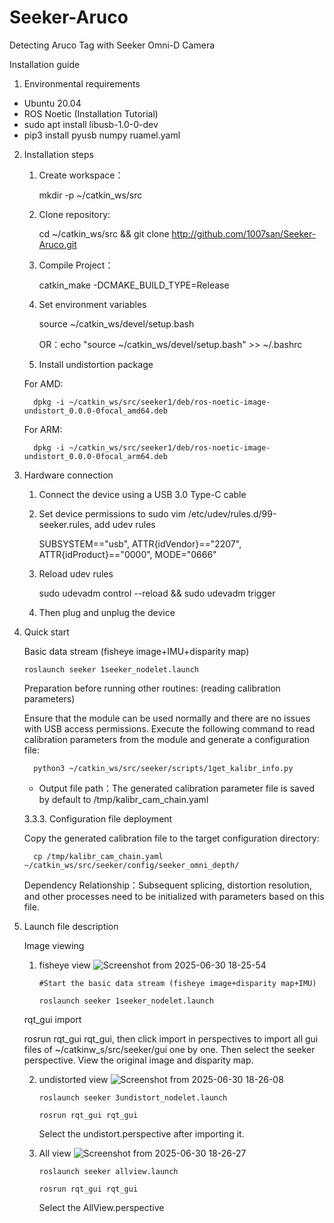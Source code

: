 # Seeker-Aruco
Detecting Aruco Tag with Seeker Omni-D Camera

Installation guide
1.  Environmental requirements

- Ubuntu 20.04
- ROS Noetic (Installation Tutorial)
- sudo apt install libusb-1.0-0-dev
- pip3 install pyusb numpy ruamel.yaml

2.  Installation steps

    1. Create workspace：

          mkdir -p ~/catkin_ws/src

    2. Clone repository:

          cd ~/catkin_ws/src && git clone http://github.com/1007san/Seeker-Aruco.git

    3. Compile Project：

          catkin_make -DCMAKE_BUILD_TYPE=Release

    4. Set environment variables

          source ~/catkin_ws/devel/setup.bash

          OR：echo "source ~/catkin_ws/devel/setup.bash" >> ~/.bashrc

    5. Install undistortion package
  
      For AMD:

          dpkg -i ~/catkin_ws/src/seeker1/deb/ros-noetic-image-undistort_0.0.0-0focal_amd64.deb
    
      For ARM:
    
          dpkg -i ~/catkin_ws/src/seeker1/deb/ros-noetic-image-undistort_0.0.0-0focal_arm64.deb

3.  Hardware connection

      1. Connect the device using a USB 3.0 Type-C cable
      2. Set device permissions to sudo vim /etc/udev/rules.d/99-seeker.rules, add udev rules

          SUBSYSTEM=="usb", ATTR{idVendor}=="2207", ATTR{idProduct}=="0000", MODE="0666"

      3.  ‌Reload udev rules‌

          sudo udevadm control --reload && sudo udevadm trigger

      4.  Then plug and unplug the device
    
4.  Quick start

    Basic data stream (fisheye image+IMU+disparity map)

        roslaunch seeker 1seeker_nodelet.launch

    Preparation before running other routines: (reading calibration parameters)

    Ensure that the module can be used normally and there are no issues with USB access permissions. Execute the following command to read calibration parameters from the module and generate a configuration file:

          python3 ~/catkin_ws/src/seeker/scripts/1get_kalibr_info.py
        
    -  Output file path：The generated calibration parameter file is saved by default to /tmp/kalibr_cam_chain.yaml

    3.3.3. Configuration file deployment

    Copy the generated calibration file to the target configuration directory:

          cp /tmp/kalibr_cam_chain.yaml ~/catkin_ws/src/seeker/config/seeker_omni_depth/

    Dependency Relationship：Subsequent splicing, distortion resolution, and other processes need to be initialized with parameters based on this file.

5.  Launch file description

    Image viewing

    1.  fisheye view
    ![Screenshot from 2025-06-30 18-25-54](https://github.com/user-attachments/assets/d259ce6d-1ad8-4582-b0e4-7a2849a27c81)

            #Start the basic data stream (fisheye image+disparity map+IMU)

            roslaunch seeker 1seeker_nodelet.launch  

      rqt_gui import

      rosrun rqt_gui rqt_gui, then click import in perspectives to import all gui files of ~/catkinw_s/src/seeker/gui one by one. Then select the seeker perspective. View the original image and disparity map.

    2.  undistorted view
    ![Screenshot from 2025-06-30 18-26-08](https://github.com/user-attachments/assets/f0d74a41-84c1-4204-b881-f875fd3e87cc)
  
            roslaunch seeker 3undistort_nodelet.launch

            rosrun rqt_gui rqt_gui

        Select the undistort.perspective after importing it.

    3.  All view
    ![Screenshot from 2025-06-30 18-26-27](https://github.com/user-attachments/assets/d593a257-96b8-4cfc-8788-e7ec3ccf38bf)

            roslaunch seeker allview.launch

            rosrun rqt_gui rqt_gui

        Select the AllView.perspective
